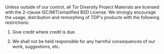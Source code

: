 
Unless outside of our control, all Tor Diversity Project Materials are licensed with the 2-clause ISC/MIT/simplified BSD License. We strongly encourage the usage, distribution and remorphing of TDP's products with the following restrictions:

1.  Give credit where credit is due.

2.  We shall not be held responsible for any harmful consequences of our work, suggestions, etc.
